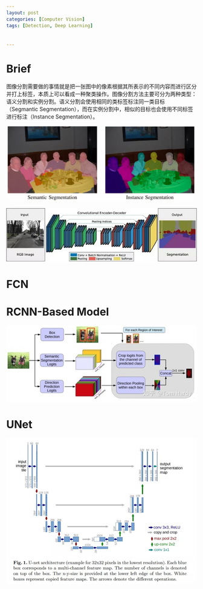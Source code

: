 ```yaml
---
layout: post
categories: [Computer Vision]
tags: [Detection, Deep Learning]


---
```


# Brief

图像分割需要做的事情就是把一张图中的像素根据其所表示的不同内容而进行区分并打上标签，本质上可以看成一种聚类操作。图像分割方法主要可分为两种类型：语义分割和实例分割。语义分割会使用相同的类标签标注同一类目标（Segmantic Segmentation），而在实例分割中，相似的目标也会使用不同标签进行标注（Instance Segmentation）。

![](https://raw.githubusercontent.com/kakack/kakack.github.io/master/_images/20220527-1.jpeg)



![](https://raw.githubusercontent.com/kakack/kakack.github.io/master/_images/20220527-2.jpeg)

# FCN





# RCNN-Based Model

![](https://raw.githubusercontent.com/kakack/kakack.github.io/master/_images/20220527-4.jpeg)

# UNet

![](https://raw.githubusercontent.com/kakack/kakack.github.io/master/_images/20220527-3.jpeg)

# 

